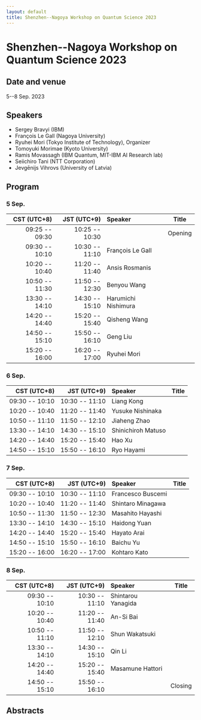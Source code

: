 ```yaml
---
layout: default
title: Shenzhen--Nagoya Workshop on Quantum Science 2023
---
```


Shenzhen--Nagoya Workshop on Quantum Science 2023
================

Date and venue
----------------
5--8 Sep. 2023

Speakers
----------------
* Sergey Bravyi (IBM)
* François Le Gall (Nagoya University)
* Ryuhei Mori (Tokyo Institute of Technology), Organizer
* Tomoyuki Morimae (Kyoto University)
* Ramis Movassagh (IBM Quantum, MIT-IBM AI Research lab)
* Seiichiro Tani (NTT Corporation)
* Jevgēnijs Vihrovs (University of Latvia)

Program
----------------

### 5 Sep.

| CST (UTC+8)    | JST (UTC+9)    | Speaker             | Title |
|---------------:|---------------:|:--------------------|-------|
| 09:25 -- 09:30 | 10:25 -- 10:30 |                     | Opening |
| 09:30 -- 10:10 | 10:30 -- 11:10 | François Le Gall    | |
| 10:20 -- 10:40 | 11:20 -- 11:40 | Ansis Rosmanis      | |
| 10:50 -- 11:30 | 11:50 -- 12:30 | Benyou Wang         | |
| 13:30 -- 14:10 | 14:30 -- 15:10 | Harumichi Nishimura | |
| 14:20 -- 14:40 | 15:20 -- 15:40 | Qisheng Wang        | |
| 14:50 -- 15:10 | 15:50 -- 16:10 | Geng Liu            | |
| 15:20 -- 16:00 | 16:20 -- 17:00 | Ryuhei Mori         | |

### 6 Sep.

| CST (UTC+8)    | JST (UTC+9)    | Speaker             | Title |
|---------------:|---------------:|:--------------------|-------|
| 09:30 -- 10:10 | 10:30 -- 11:10 | Liang Kong          | |
| 10:20 -- 10:40 | 11:20 -- 11:40 | Yusuke Nishinaka    | |
| 10:50 -- 11:10 | 11:50 -- 12:10 | Jiaheng Zhao        | |
| 13:30 -- 14:10 | 14:30 -- 15:10 | Shinichiroh Matuso  | |
| 14:20 -- 14:40 | 15:20 -- 15:40 | Hao Xu              | |
| 14:50 -- 15:10 | 15:50 -- 16:10 | Ryo Hayami          | |

### 7 Sep.

| CST (UTC+8)    | JST (UTC+9)    | Speaker             | Title |
|---------------:|---------------:|:--------------------|-------|
| 09:30 -- 10:10 | 10:30 -- 11:10 | Francesco Buscemi   | |
| 10:20 -- 10:40 | 11:20 -- 11:40 | Shintaro Minagawa   | |
| 10:50 -- 11:30 | 11:50 -- 12:30 | Masahito Hayashi    | |
| 13:30 -- 14:10 | 14:30 -- 15:10 | Haidong Yuan        | |
| 14:20 -- 14:40 | 15:20 -- 15:40 | Hayato Arai         | |
| 14:50 -- 15:10 | 15:50 -- 16:10 | Baichu Yu           | |
| 15:20 -- 16:00 | 16:20 -- 17:00 | Kohtaro Kato        | |

### 8 Sep.

| CST (UTC+8)    | JST (UTC+9)    | Speaker             | Title |
|---------------:|---------------:|:--------------------|-------|
| 09:30 -- 10:10 | 10:30 -- 11:10 | Shintarou Yanagida  | |
| 10:20 -- 10:40 | 11:20 -- 11:40 | An-Si Bai           | |
| 10:50 -- 11:10 | 11:50 -- 12:10 | Shun Wakatsuki      | |
| 13:30 -- 14:10 | 14:30 -- 15:10 | Qin Li              | |
| 14:20 -- 14:40 | 15:20 -- 15:40 | Masamune Hattori    | |
| 14:50 -- 15:10 | 15:50 -- 16:10 |                     | Closing |


Abstracts
----------------

